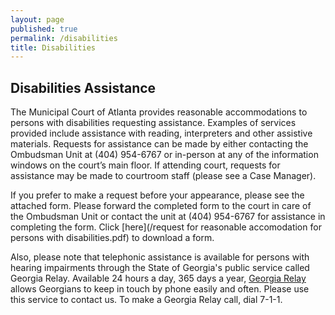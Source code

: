 ```yaml
---
layout: page
published: true
permalink: /disabilities
title: Disabilities
---
```


## Disabilities Assistance

The Municipal Court of Atlanta provides reasonable accommodations to persons with disabilities requesting assistance. Examples of services provided include assistance with reading, interpreters and other assistive materials. Requests for assistance can be made by either contacting the Ombudsman Unit at (404) 954-6767 or in-person at any of the information windows on the court’s main floor. If attending court, requests for assistance may be made to courtroom staff (please see a Case Manager).

If you prefer to make a request before your appearance, please see the attached form. Please forward the completed form to the court in care of the Ombudsman Unit or contact the unit at (404) 954-6767 for assistance in completing the form. Click [here](/request for reasonable accomodation for persons with disabilities.pdf) to download a form.

Also, please note that telephonic assistance is available for persons with hearing impairments through the State of Georgia's public service called Georgia Relay. Available 24 hours a day, 365 days a year, [Georgia Relay](http://www.georgiarelay.org/) allows Georgians to keep in touch by phone easily and often. Please use this service to contact us. To make a Georgia Relay call, dial 7-1-1.